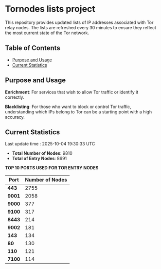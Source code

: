 # Tornodes lists project

This repository provides updated lists of IP addresses associated with Tor relay nodes. The lists are refreshed every 30 minutes to ensure they reflect the most current state of the Tor network.

## Table of Contents

- [Purpose and Usage](#purpose-and-usage)
- [Current Statistics](#current-statistics)


## Purpose and Usage

**Enrichment**: For services that wish to allow Tor traffic or identify it correctly.

**Blacklisting**: For those who want to block or control Tor traffic, understanding which IPs belong to Tor can be a starting point with a high accuracy.

## Current Statistics

Last update time : 2025-10-04 19:30:33 UTC

- **Total Number of Nodes**: 9810
- **Total of Entry Nodes**: 8691

**TOP 10 PORTS USED FOR TOR ENTRY NODES**

| **Port** | **Number of Nodes** |
|------|-----------------|
| **443**   | 2755  |
| **9001**   | 2058  |
| **9000**   | 377  |
| **9100**   | 317  |
| **8443**   | 214  |
| **9002**   | 181  |
| **143**   | 134  |
| **80**   | 130  |
| **110**   | 121  |
| **7100**   | 114  |

